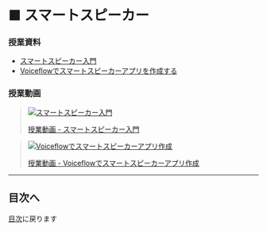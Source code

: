 # ■ スマートスピーカー

### 授業資料

- [スマートスピーカー入門](01.md)
- [Voiceflowでスマートスピーカーアプリを作成する](02.md)
### 授業動画

> [![スマートスピーカー入門](https://img.youtube.com/vi/DUdNMjFbBs8/0.jpg)](https://www.youtube.com/watch?v=DUdNMjFbBs8)
>
> [授業動画 - スマートスピーカー入門](https://www.youtube.com/watch?v=DUdNMjFbBs8)

> [![Voiceflowでスマートスピーカーアプリ作成](https://img.youtube.com/vi/LThM9VDSnDI/0.jpg)](https://www.youtube.com/watch?v=LThM9VDSnDI)
>
> [授業動画 - Voiceflowでスマートスピーカーアプリ作成](https://www.youtube.com/watch?v=LThM9VDSnDI)

---

## 目次へ

[目次](https://github.com/protoout/po-common/tree/main/lessons)に戻ります
